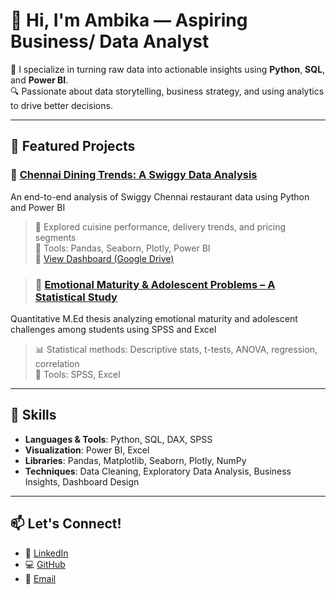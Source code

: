 # 👋 Hi, I'm Ambika — Aspiring Business/ Data Analyst

🎯 I specialize in turning raw data into actionable insights using **Python**, **SQL**, and **Power BI**.  
🔍 Passionate about data storytelling, business strategy, and using analytics to drive better decisions.

---

## 📂 Featured Projects

### 🔸 [Chennai Dining Trends: A Swiggy Data Analysis]()
An end-to-end analysis of Swiggy Chennai restaurant data using Python and Power BI  
> 🧪 Explored cuisine performance, delivery trends, and pricing segments  
> 🧰 Tools: Pandas, Seaborn, Plotly, Power BI  
> 📎 [View Dashboard (Google Drive)](https://drive.google.com/file/d/1_oFt4H8zABMojBhTFDzF9s5hMPJBLyN9/view?usp=drive_link)

> ### 🔹 [Emotional Maturity & Adolescent Problems – A Statistical Study](https://github.com/ambika1412/A-study-on-Emotional-Maturity-and-Problems-of-Adolescents)  
Quantitative M.Ed thesis analyzing emotional maturity and adolescent challenges among students using SPSS and Excel  
> 📊 Statistical methods: Descriptive stats, t-tests, ANOVA, regression, correlation  
> 🧰 Tools: SPSS, Excel   

---

## 🧰 Skills

- **Languages & Tools**: Python, SQL, DAX, SPSS
- **Visualization**: Power BI, Excel
- **Libraries**: Pandas, Matplotlib, Seaborn, Plotly, NumPy
- **Techniques**: Data Cleaning, Exploratory Data Analysis, Business Insights, Dashboard Design

---

## 📫 Let's Connect!

- 💼 [LinkedIn](http://www.linkedin.com/in/ambika-v)
- 💻 [GitHub](https://github.com/ambika1412)
- 📧 [Email](mailto:ambu.v1412@gmail.com)


<!--
**ambika1412/ambika1412** is a ✨ _special_ ✨ repository because its `README.md` (this file) appears on your GitHub profile.

Here are some ideas to get you started:

- 🔭 I’m currently working on ...
- 🌱 I’m currently learning ...
- 👯 I’m looking to collaborate on ...
- 🤔 I’m looking for help with ...
- 💬 Ask me about ...
- 📫 How to reach me: ...
- 😄 Pronouns: ...
- ⚡ Fun fact: ...
-->
